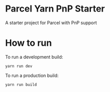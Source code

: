 # Parcel Yarn PnP Starter

A starter project for Parcel with PnP support

# How to run

To run a development build:

```
yarn run dev
```

To run a production build:

```
yarn run build
```
